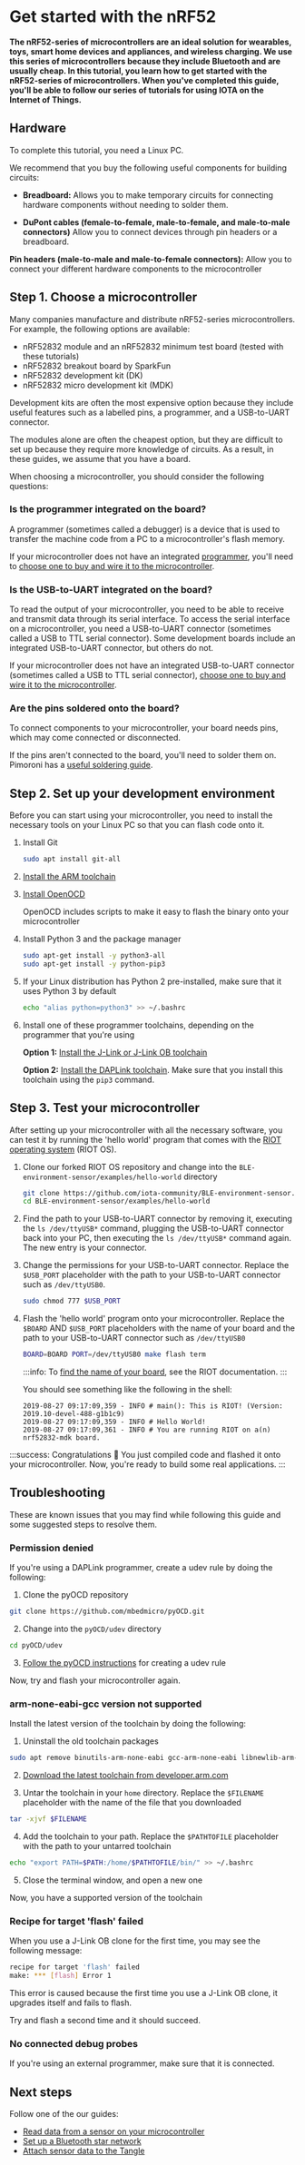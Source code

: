 # Get started with the nRF52

**The nRF52-series of microcontrollers are an ideal solution for wearables, toys, smart home devices and appliances, and wireless charging. We use this series of microcontrollers because they include Bluetooth and are usually cheap. In this tutorial, you learn how to get started with the nRF52-series of microcontrollers. When you've completed this guide, you'll be able to follow our series of tutorials for using IOTA on the Internet of Things.**

## Hardware

To complete this tutorial, you need a Linux PC.

We recommend that you buy the following useful components for building circuits:

- **Breadboard:** Allows you to make temporary circuits for connecting hardware components without needing to solder them.

- **DuPont cables (female-to-female, male-to-female, and male-to-male connectors)** Allow you to connect devices through pin headers or a breadboard.

**Pin headers (male-to-male and male-to-female connectors):** Allow you to connect your different hardware components to the microcontroller

## Step 1. Choose a microcontroller

Many companies manufacture and distribute nRF52-series microcontrollers. For example, the following options are available:

- nRF52832 module and an nRF52832 minimum test board (tested with these tutorials)
- nRF52832 breakout board by SparkFun
- nRF52832 development kit (DK)
- nRF52832 micro development kit (MDK)

Development kits are often the most expensive option because they include useful features such as a labelled pins, a programmer, and a USB-to-UART connector.

The modules alone are often the cheapest option, but they are difficult to set up because they require more knowledge of circuits. As a result, in these guides, we assume that you have a board.

When choosing a microcontroller, you should consider the following questions:

### Is the programmer integrated on the board?

A programmer (sometimes called a debugger) is a device that is used to transfer the machine code from a PC to a microcontroller's flash memory.

If your microcontroller does not have an integrated [programmer](https://www.engineersgarage.com/how-to-guides/microcontroller-programmer-burner), you'll need to [choose one to buy and wire it to the microcontroller](../setup-guides/connect-programmer.md).

### Is the USB-to-UART integrated on the board?

To read the output of your microcontroller, you need to be able to receive and transmit data through its serial interface. To access the serial interface on a microcontroller, you need a USB-to-UART connector (sometimes called a USB to TTL serial connector). Some development boards include an integrated USB-to-UART connector, but others do not.

If your microcontroller does not have an integrated USB-to-UART connector (sometimes called a USB to TTL serial connector), [choose one to buy and wire it to the microcontroller](../setup-guides/connect-to-serial-interface.md).

### Are the pins soldered onto the board?

To connect components to your microcontroller, your board needs pins, which may come connected or disconnected.

If the pins aren't connected to the board, you'll need to solder them on. Pimoroni has a [useful soldering guide](https://learn.pimoroni.com/tutorial/sandyj/the-ultimate-guide-to-soldering).

## Step 2. Set up your development environment

Before you can start using your microcontroller, you need to install the necessary tools on your Linux PC so that you can flash code onto it.

1. Install Git

    ```bash
    sudo apt install git-all
    ```

2. [Install the ARM toolchain](../setup-guides/install-arm-gcc-toolchain.md)

3. [Install OpenOCD](https://github.com/RIOT-OS/RIOT/wiki/OpenOCD)

    OpenOCD includes scripts to make it easy to flash the binary onto your microcontroller

4. Install Python 3 and the package manager

    ```bash
    sudo apt-get install -y python3-all
    sudo apt-get install -y python-pip3
    ```

5. If your Linux distribution has Python 2 pre-installed, make sure that it uses Python 3 by default

    ```bash
    echo "alias python=python3" >> ~/.bashrc
    ```

6. Install one of these programmer toolchains, depending on the programmer that you're using
 
   **Option 1:** [Install the J-Link or J-Link OB toolchain](https://gnu-mcu-eclipse.github.io/debug/jlink/install/)
    
   **Option 2:** [Install the DAPLink toolchain](https://github.com/mbedmicro/pyOCD#installing). Make sure that you install this toolchain using the `pip3` command.

## Step 3. Test your microcontroller

After setting up your microcontroller with all the necessary software, you can test it by running the 'hello world' program that comes with the [RIOT operating system](https://www.riot-os.org/) (RIOT OS).

1. Clone our forked RIOT OS repository and change into the `BLE-environment-sensor/examples/hello-world` directory

    ```bash
    git clone https://github.com/iota-community/BLE-environment-sensor.git
    cd BLE-environment-sensor/examples/hello-world
    ```

2. Find the path to your USB-to-UART connector by removing it, executing the `ls /dev/ttyUSB*` command, plugging the USB-to-UART connector back into your PC, then executing the `ls /dev/ttyUSB*` command again. The new entry is your connector.

3. Change the permissions for your USB-to-UART connector. Replace the `$USB_PORT` placeholder with the path to your USB-to-UART connector such as `/dev/ttyUSB0`.

    ```bash
    sudo chmod 777 $USB_PORT
    ```

4. Flash the 'hello world' program onto your microcontroller. Replace the `$BOARD` AND `$USB_PORT` placeholders with the name of your board and the path to your USB-to-UART connector such as `/dev/ttyUSB0`

    ```bash
    BOARD=BOARD PORT=/dev/ttyUSB0 make flash term
    ```

    :::info:
    To [find the name of your board](https://api.riot-os.org/group__boards.html), see the RIOT documentation.
    :::

    You should see something like the following in the shell:

    ```
    2019-08-27 09:17:09,359 - INFO # main(): This is RIOT! (Version: 2019.10-devel-488-g1b1c9)
    2019-08-27 09:17:09,359 - INFO # Hello World!
    2019-08-27 09:17:09,361 - INFO # You are running RIOT on a(n) nrf52832-mdk board.
    ```

:::success: Congratulations :tada:
You just compiled code and flashed it onto your microcontroller. Now, you're ready to build some real applications.
:::

## Troubleshooting

These are known issues that you may find while following this guide and some suggested steps to resolve them.

### Permission denied

If you're using a DAPLink programmer, create a udev rule by doing the following:

1. Clone the pyOCD repository

  ```bash
  git clone https://github.com/mbedmicro/pyOCD.git
  ```

2. Change into the `pyOCD/udev` directory

  ```bash
  cd pyOCD/udev
  ```

3. [Follow the pyOCD instructions](https://github.com/mbedmicro/pyOCD/tree/master/udev) for creating a udev rule

Now, try and flash your microcontroller again.

### arm-none-eabi-gcc version not supported

Install the latest version of the toolchain by doing the following:

1. Uninstall the old toolchain packages

  ```bash
  sudo apt remove binutils-arm-none-eabi gcc-arm-none-eabi libnewlib-arm-none-eabi
  ```

2. [Download the latest toolchain from developer.arm.com](https://developer.arm.com/tools-and-software/open-source-software/developer-tools/gnu-toolchain/gnu-rm/downloads)

3. Untar the toolchain in your `home` directory. Replace the `$FILENAME` placeholder with the name of the file that you downloaded

  ```bash
  tar -xjvf $FILENAME
  ```

4. Add the toolchain to your path. Replace the `$PATHTOFILE` placeholder with the path to your untarred toolchain

  ```bash
  echo "export PATH=$PATH:/home/$PATHTOFILE/bin/" >> ~/.bashrc
  ```

5. Close the terminal window, and open a new one

Now, you have a supported version of the toolchain

### Recipe for target 'flash' failed

When you use a J-Link OB clone for the first time, you may see the following message:

```bash
recipe for target 'flash' failed
make: *** [flash] Error 1
```

This error is caused because the first time you use a J-Link OB clone, it upgrades itself and fails to flash. 

Try and flash a second time and it should succeed.

### No connected debug probes

If you're using an external programmer, make sure that it is connected.

## Next steps

Follow one of the our guides:

- [Read data from a sensor on your microcontroller](../how-to-guides/read-sensor-data.md)
- [Set up a Bluetooth star network](../how-to-guides/set-up-a-bluetooth-star-network.md)
- [Attach sensor data to the Tangle](../iota-projects/run-an-environment-to-tangle-app.md)
    
    